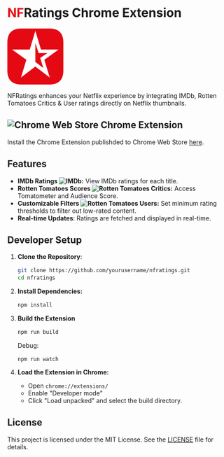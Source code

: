 # <span style="color:#e50914">NF</span>Ratings Chrome Extension

![NFRatings Logo](public/icons/icon_128.png)

NFRatings enhances your Netflix experience by integrating IMDb, Rotten Tomatoes Critics & User ratings directly on Netflix thumbnails.

## <img src="https://upload.wikimedia.org/wikipedia/commons/0/0c/Google_Chrome_Web_Store_icon_2022.svg" alt="Chrome Web Store" width="20px"> Chrome Extension



Install the Chrome Extension publishded to Chrome Web Store [here]().

## Features
  
- **IMDb Ratings <img src="https://upload.wikimedia.org/wikipedia/commons/6/69/IMDB_Logo_2016.svg" alt="IMDb" width="30px"/>:** View IMDb ratings for each title.
- **Rotten Tomatoes Scores <img src="https://upload.wikimedia.org/wikipedia/commons/5/5b/Rotten_Tomatoes.svg" alt="Rotten Tomatoes Critics" width="20px">:** Access Tomatometer and Audience Score.
- **Customizable Filters <img src="https://upload.wikimedia.org/wikipedia/commons/d/da/Rotten_Tomatoes_positive_audience.svg" alt="Rotten Tomatoes Users" width="18px">:** Set minimum rating thresholds to filter out low-rated content.
- **Real-time Updates**: Ratings are fetched and displayed in real-time.

## Developer Setup

1. **Clone the Repository**:

   ```sh
   git clone https://github.com/yourusername/nfratings.git
   cd nfratings
   ```

2. **Install Dependencies:**

    ```sh
    npm install
    ```

3. **Build the Extension**

    ```sh
    npm run build
    ```

    Debug:
    ```
    npm run watch
    ```

4. **Load the Extension in Chrome:**

    - Open `chrome://extensions/`
    - Enable "Developer mode"
    - Click "Load unpacked" and select the build directory.

## License

This project is licensed under the MIT License. See the [LICENSE](./LICENSE) file for details.
